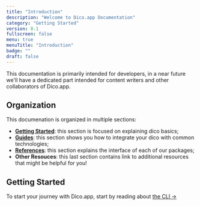 ```yaml
---
title: "Introduction"
description: "Welcome to Dico.app Documentation"
category: "Getting Started"
version: 0.1
fullscreen: false
menu: true
menuTitle: "Introduction"
badge: ""
draft: false
---
```


<d-alert type="info">

This documentation is primarily intended for developers, in a near future we'll have a dedicated part intended for content writers and other collaborators of Dico.app.

</d-alert>

## Organization

This documenation is organized in multiple sections:

- **[Getting Started](/)**: this section is focused on explaining dico basics;
- **[Guides](/guides/javascript-typescript)**: this section shows you how to integrate your dico with common technologies;
- **[References](/references/cli)**: this section explains the interface of each of our packages;
- **Other Resouces**: this last section contains link to additional resources that might be helpful for you!

## Getting Started

To start your journey with Dico.app, start by reading about [the CLI ->](/getting-the-cli)
